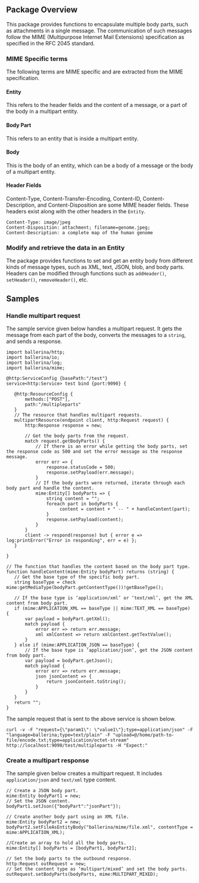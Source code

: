 ## Package Overview
This package provides functions to encapsulate multiple body parts, such as attachments in a single message. The communication of such messages follow the MIME (Multipurpose Internet Mail Extensions) specification as specified in the RFC 2045 standard.
### MIME Specific terms 
The following terms are MIME specific and are extracted from the MIME specification.
#### Entity
This refers to the header fields and the content of a message, or a part of the body in a multipart entity. 

#### Body Part
This refers to an entity that is inside a multipart entity.
#### Body
This is the body of an entity, which can be a body of a message or the body of a multipart entity.
#### Header Fields
Content-Type, Content-Transfer-Encoding, Content-ID, Content-Description, and Content-Disposition are some MIME header fields. These headers exist along with the other headers in the `Entity`.

```
Content-Type: image/jpeg
Content-Disposition: attachment; filename=genome.jpeg;
Content-Description: a complete map of the human genome
```
### Modify and retrieve the data in an Entity
The package provides functions to set and get an entity body from different kinds of message types, such as XML, text, JSON, blob, and body parts. Headers can be modified through functions such as `addHeader()`, `setHeader()`, `removeHeader()`, etc. 
## Samples
### Handle multipart request
The sample service given below handles a multipart request. It gets the message from each part of the body, converts the messages to a `string`, and sends a response.

``` ballerina
import ballerina/http;
import ballerina/io;
import ballerina/log;
import ballerina/mime;

@http:ServiceConfig {basePath:"/test"}
service<http:Service> test bind {port:9090} {

   @http:ResourceConfig {
       methods:["POST"],
       path:"/multipleparts"
   }
   // The resource that handles multipart requests.
   multipartResource(endpoint client, http:Request request) {
       http:Response response = new;

       // Get the body parts from the request.
       match request.getBodyParts() {
           // If there is an error while getting the body parts, set the response code as 500 and set the error message as the response message.
           error err => {
               response.statusCode = 500;
               response.setPayload(err.message);
           }
           // If the body parts were returned, iterate through each body part and handle the content.
           mime:Entity[] bodyParts => {
               string content = "";
               foreach part in bodyParts {
                    content = content + " -- " + handleContent(part);
               }
               response.setPayload(content);
           }
       }
       client -> respond(response) but { error e => log:printError("Error in responding", err = e) };
   }

}

// The function that handles the content based on the body part type.
function handleContent(mime:Entity bodyPart) returns (string) {
   // Get the base type of the specific body part.
   string baseType = check mime:getMediaType(bodyPart.getContentType())!getBaseType();

   // If the base type is ‘application/xml’ or ‘text/xml’, get the XML content from body part.
   if (mime:APPLICATION_XML == baseType || mime:TEXT_XML == baseType) {
       var payload = bodyPart.getXml();
       match payload {
           error err => return err.message;
           xml xmlContent => return xmlContent.getTextValue();
       }
   } else if (mime:APPLICATION_JSON == baseType) {
       // If the base type is ‘application/json’, get the JSON content from body part.
       var payload = bodyPart.getJson();
       match payload {
           error err => return err.message;
           json jsonContent => {
               return jsonContent.toString();
           }
       }
   } 
   return "";
}
```

The sample request that is sent to the above service is shown below.

```
curl -v -F "request={\"param1\": \"value1\"};type=application/json" -F "language=ballerina;type=text/plain" -F "upload=@/home/path-to-file/encode.txt;type=application/octet-stream"  http://localhost:9090/test/multipleparts -H "Expect:"
```
### Create a multipart response
The sample given below creates a multipart request. It includes `application/json` and `text/xml` type content.

``` ballerina
// Create a JSON body part.
mime:Entity bodyPart1 = new;
// Set the JSON content.
bodyPart1.setJson({"bodyPart":"jsonPart"});

// Create another body part using an XML file.
mime:Entity bodyPart2 = new;
bodyPart2.setFileAsEntityBody("ballerina/mime/file.xml", contentType = mime:APPLICATION_XML);

//Create an array to hold all the body parts.
mime:Entity[] bodyParts = [bodyPart1, bodyPart2];

// Set the body parts to the outbound response.
http:Request outRequest = new;
// Set the content type as ‘multipart/mixed’ and set the body parts.
outRequest.setBodyParts(bodyParts, mime:MULTIPART_MIXED);
```
